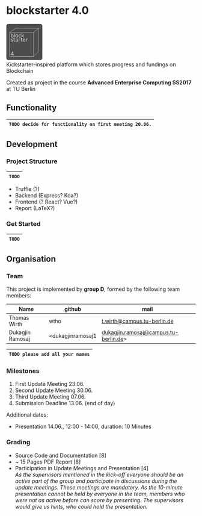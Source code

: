 # blockstarter 4.0
![blockstarter-logo](blockstarter-logo-small.png "Blockstarter 4")  
Kickstarter-inspired platform which stores progress and fundings on Blockchain

Created as project in the course **Advanced Enterprise Computing SS2017** at TU Berlin

## Functionality
|`TODO decide for functionality on first meeting 20.06.`
|-----

## Development
### Project Structure
|`TODO`
|-----
* Truffle (?)
* Backend (Express? Koa?)
* Frontend (? React? Vue?)
* Report (LaTeX?)

### Get Started
|`TODO`
|-----
## Organisation

### Team
This project is implemented by **group D**, formed by the following team members:

| Name | github | mail
|------|--------|----
|Thomas Wirth|wtho|<t.wirth@campus.tu-berlin.de>
|Dukagjin Ramosaj|<dukagjinramosaj1|dukagjin.ramosaj@campus.tu-berlin.de>

|`TODO please add all your names`
|----

### Milestones
1. First Update Meeting 23.06.
1. Second Update Meeting 30.06.
1. Third Update Meeting 07.06.
1. Submission Deadline 13.06. (end of day)

Additional dates:
* Presentation 14.06., 12:00 - 14:00, duration: 10 Minutes

### Grading
* Source Code and Documentation [8]
* ~ 15 Pages PDF Report [8]
* Participation in Update Meetings and Presentation [4]  
*As the supervisors mentioned in the kick-off everyone should be an active part of the group and participate in discussions during the update meetings. These meetings are mandatory. As the 10-minute presentation cannot be held by everyone in the team, members who were not as active before can score by presenting. The supervisors would give us hints, who could hold the presentation.*

